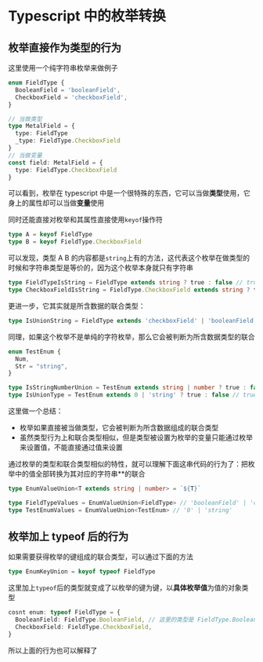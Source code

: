 # Typescript 中的枚举转换

## 枚举直接作为类型的行为

这里使用一个纯字符串枚举来做例子

```typescript
enum FieldType {
  BooleanField = 'booleanField',
  CheckboxField = 'checkboxField',
}

// 当做类型
type MetalField = {
  type: FieldType
  _type: FieldType.CheckboxField
}
// 当做变量
const field: MetalField = {
  type: FieldType.CheckboxField
}
```

可以看到，枚举在 typescript 中是一个很特殊的东西，它可以当做**类型**使用，它身上的属性却可以当做**变量**使用

同时还能直接对枚举和其属性直接使用`keyof`操作符

```typescript
type A = keyof FieldType
type B = keyof FieldType.CheckboxField
```

可以发现，类型 A B 的内容都是`string`上有的方法，这代表这个枚举在做类型的时候和字符串类型是等价的，因为这个枚举本身就只有字符串

```typescript
type FieldTypeIsString = FieldType extends string ? true : false // true
type CheckboxFieldIsString = FieldType.CheckboxField extends string ? true : false // true
```

更进一步，它其实就是所含数据的联合类型：

```typescript
type IsUnionString = FieldType extends 'checkboxField' | 'booleanField' ? true : false
```

同理，如果这个枚举不是单纯的字符枚举，那么它会被判断为所含数据类型的联合

```typescript
enum TestEnum {
  Num,
  Str = "string",
}

type IsStringNumberUnion = TestEnum extends string | number ? true : false // true
type IsUnionType = TestEnum extends 0 | 'string' ? true : false // true
```

这里做一个总结： 

- 枚举如果直接被当做类型，它会被判断为所含数据组成的联合类型
- 虽然类型行为上和联合类型相似，但是类型被设置为枚举的变量只能通过枚举来设置值，不能直接通过值来设置

通过枚举的类型和联合类型相似的特性，就可以理解下面这串代码的行为了：把枚举中的值全部转换为其对应的字符串**的联合

```typescript
type EnumValueUnion<T extends string | number> = `${T}`

type FieldTypeValues = EnumValueUnion<FieldType> // 'booleanField' | 'checkboxField'
type TestEnumValues = EnumValueUnion<TestEnum> // '0' | 'string'
```

## 枚举加上 typeof 后的行为

如果需要获得枚举的键组成的联合类型，可以通过下面的方法

```typescript
type EnumKeyUnion = keyof typeof FieldType
```

这里加上`typeof`后的类型就变成了以枚举的键为键，以**具体枚举值**为值的对象类型

```typescript
cosnt enum: typeof FieldType = {
  BooleanField: FieldType.BooleanField, // 这里的类型是 FieldType.BooleanField 不是 'booleanField'
  CheckboxField: FieldType.CheckboxField,
}
```

所以上面的行为也可以解释了

